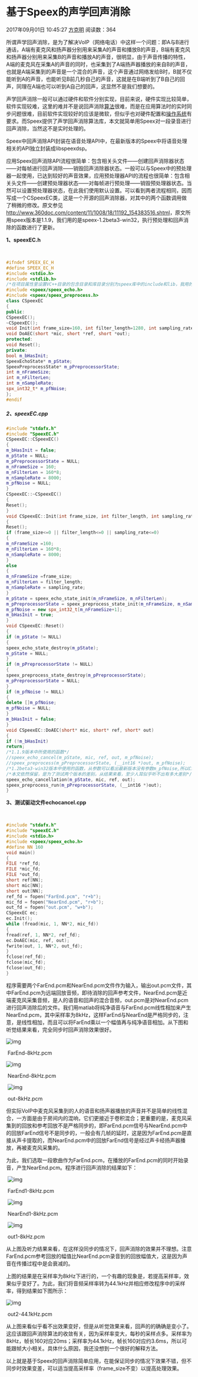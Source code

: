 # 基于Speex的声学回声消除

2017年09月01日 10:45:27 [方克明](https://me.csdn.net/godloveyuxu) 阅读数：364



 所谓声学回声消除，是为了解决VoIP（网络电话）中这样一个问题：即A与B进行通话，A端有麦克风和扬声器分别用来采集A的声音和播放B的声音，B端有麦克风和扬声器分别用来采集B的声音和播放A的声音，很明显，由于声音传播的特性，A端的麦克风在采集A的声音的同时，也采集到了A端扬声器播放的来自B的声音，也就是A端采集到的声音是一个混合的声音，这个声音通过网络发给B时，B就不仅能听到A的声音，也能听见B前几秒自己的声音，这就是在B端听到了B自己的回声，同理在A端也可以听到A自己的回声，这显然不是我们想要的。

​        声学回声消除一般可以通过硬件和软件分别实现，目前来说，硬件实现比较简单，软件实现较难，这里的难并不是说回声消除[算法](http://lib.csdn.net/base/datastructure)很难，而是在应用算法时的实时同步问题很难，目前软件实现较好的应该是微软，但似乎也对硬件配置和[操作系统](http://lib.csdn.net/base/operatingsystem)有要求。而Speex提供了声学回声消除算法库，本文就简单用Speex对一段录音进行回声消除，当然这不是实时处理的。

​        Speex中回声消除API封装在语音处理API中，在最新版本的Speex中将语音处理相关的API独立封装成libspeexdsp。

​        应用Speex回声消除API流程很简单：包含相关头文件——创建回声消除器状态——对每帧进行回声消除——销毁回声消除器状态。一般可以与Speex中的预处理器一起使用，已达到较好的声音效果，应用预处理器API的流程也很简单：包含相关头文件——创建预处理器状态——对每帧进行预处理——销毁预处理器状态。当然可以设置预处理器状态，在此我们使用默认设置。可以看到两者流程相同，因而写成一个CSpeexEC类，这是一个开源的回声消除器，对其中的两个函数调用做了稍微的修改。原文参见<http://www.360doc.com/content/11/1008/18/11192_154383516.shtml>，原文所用speex版本是1.1.9，我们用的是speex-1.2beta3-win32，执行预处理和回声消除的函数进行了更新。

**1、speexEC.h**

​       

```cpp
#ifndef SPEEX_EC_H
#define SPEEX_EC_H
#include <stdio.h>
#include <stdlib.h>
/*在项目属性里设置VC++目录的包含目录和库目录分别为speex库中的include和lib，我用的是speex-1.2beta3-win32*/
#include <speex/speex_echo.h>
#include <speex/speex_preprocess.h>
class CSpeexEC
{
public:
CSpeexEC();
~CSpeexEC();
void Init(int frame_size=160, int filter_length=1280, int sampling_rate=8000);
void DoAEC(short *mic, short *ref, short *out);
protected:
void Reset();
private:
bool m_bHasInit;
SpeexEchoState* m_pState;
SpeexPreprocessState* m_pPreprocessorState;
int m_nFrameSize;
int m_nFilterLen;
int m_nSampleRate;
spx_int32_t* m_pfNoise;
};
#endif
```

#####  **2、speexEC.cpp**

```cpp
#include "stdafx.h"
#include "SpeexEC.h"
CSpeexEC::CSpeexEC()
{
m_bHasInit = false;
m_pState = NULL;
m_pPreprocessorState = NULL;
m_nFrameSize = 160;
m_nFilterLen = 160*8;
m_nSampleRate = 8000;
m_pfNoise = NULL;
}
CSpeexEC::~CSpeexEC()
{
Reset();
}
void CSpeexEC::Init(int frame_size, int filter_length, int sampling_rate)
{
Reset();
if (frame_size<=0 || filter_length<=0 || sampling_rate<=0)
{
m_nFrameSize =160;
m_nFilterLen = 160*8;
m_nSampleRate = 8000;
}
else
{
m_nFrameSize =frame_size;
m_nFilterLen = filter_length;
m_nSampleRate = sampling_rate;
}
m_pState = speex_echo_state_init(m_nFrameSize, m_nFilterLen);
m_pPreprocessorState = speex_preprocess_state_init(m_nFrameSize, m_nSampleRate);
m_pfNoise = new spx_int32_t[m_nFrameSize+1];
m_bHasInit = true;
}
void CSpeexEC::Reset()
{
if (m_pState != NULL)
{
speex_echo_state_destroy(m_pState);
m_pState = NULL;
}
if (m_pPreprocessorState != NULL)
{
speex_preprocess_state_destroy(m_pPreprocessorState);
m_pPreprocessorState = NULL;
}
if (m_pfNoise != NULL)
{
delete []m_pfNoise;
m_pfNoise = NULL;
}
m_bHasInit = false;
}
void CSpeexEC::DoAEC(short* mic, short* ref, short* out)
{
if (!m_bHasInit)
return;
/*1.1.9版本中所使用的函数*/
//speex_echo_cancel(m_pState, mic, ref, out, m_pfNoise);
//speex_preprocess(m_pPreprocessorState, (__int16 *)out, m_pfNoise);
/*1.2beta3-win32版本中使用的函数，从参数可以看出最新版本没有参数m_pfNoise,所以CSpeex中可以删除数据成员m_pfNoise*/
/*本文依然保留，是为了测试两个版本的差别，从结果来看，至少人耳似乎听不出有多大差别*/
speex_echo_cancellation(m_pState, mic, ref, out);
speex_preprocess_run(m_pPreprocessorState, (__int16 *)out);
}
```



**3、测试驱动文件echocancel.cpp**

​       

```cpp
#include "stdafx.h"
#include "speexEC.h"
#include <stdio.h>
#include <speex/speex_echo.h>
#define NN 160
void main()
{
FILE *ref_fd;
FILE *mic_fd;
FILE *out_fd;
short ref[NN];
short mic[NN];
short out[NN];
ref_fd = fopen("FarEnd.pcm", "r+b");
mic_fd = fopen("NearEnd.pcm", "r+b");
out_fd = fopen("out.pcm", "w+b");
CSpeexEC ec;
ec.Init();
while (fread(mic, 1, NN*2, mic_fd))
{
fread(ref, 1, NN*2, ref_fd);
ec.DoAEC(mic, ref, out);
fwrite(out, 1, NN*2, out_fd);
}
fclose(ref_fd);
fclose(mic_fd);
fclose(out_fd);
}
```





​        程序需要两个FarEnd.pcm和NearEnd.pcm文件作为输入，输出out.pcm文件，其中FarEnd.pcm为远端回放音频，即待消除的回声参考文件，NearEnd.pcm是近端麦克风采集音频，是人的语音和回声的混合音频，out.pcm是对NearEnd.pcm进行回声消除后的文件。我们用matlab将纯净语音与FarEnd.pcm线性相加来产生NearEnd.pcm，其中采样率为8kHz，这样FarEnd与NearEnd是严格同步的，注意，是线性相加，而且可以将FarEnd乘以一个幅值再与纯净语音相加。从下图和听觉结果来看，完全同步时回声消除效果很好。

 ![img](https://img-blog.csdn.net/20140226141841640)

​                                                      FarEnd-8kHz.pcm

  ![img](https://img-blog.csdn.net/20140226141936468)

​                                                      NearEnd-8kHz.pcm

​                             ![img](https://img-blog.csdn.net/20140226142027046)

​                                                         out-8kHz.pcm

​        但实际VoIP中麦克风采集到的人的语音和扬声器播放的声音并不是简单的线性混合，一方面是由于房间内的混响，它们更接近于卷积混合；更重要的是，麦克风采集到的回放和参考回放不是严格同步的，即FarEnd.pcm信号与NearEnd.pcm中的回放FarEnd信号不是同步的，一般会有几帧的延时，这是因为FarEnd.pcm是直接从声卡提取的，而NearEnd.pcm中的回放FarEnd信号是经过声卡经扬声器播放，再被麦克风采集的。

​        为此，我们选取一段歌曲作为FarEnd.pcm，在播放的FarEnd.pcm的同时开始录音，产生NearEnd.pcm。程序进行回声消除的结果如下：

​               ![img](https://img-blog.csdn.net/20140226150514687)

​                                                        FarEnd1-8kHz.pcm

​               ![img](https://img-blog.csdn.net/20140226150609000)

​                                                         NearEnd1-8kHz.pcm

​               ![img](https://img-blog.csdn.net/20140226150709546)

​                                                           out1-8kHz.pcm

​        从上图及听力结果来看，在这样没同步的情况下，回声消除的效果并不理想。注意FarEnd.pcm参考回放的幅值比NearEnd.pcm录音到的回放幅值大，这是因为声音在传播过程中是会衰减的。

​        上图的结果是在采样率为8kHz下进行的，一个有趣的现象是，若提高采样率，效果似乎变好了。为此，我们将音频采样率转为44.1kHz并相应修改程序中的采样率，得到结果如下图所示：

 ![img](https://img-blog.csdn.net/20140226151629921)

​                                                          out2-44.1kHz.pcm

​        从上图来看似乎看不出效果变好，但是从听觉效果来看，回声的的确确是变小了。这应该跟回声消除算法的收敛有关，因为采样率变大，每秒的采样点多。采样率为8kHz，帧长160对应20ms；采样率为44.1kHz，帧长160对应约3.6ms，所以可能跟帧大小相关。具体什么原因，我还没想到一个很好的解释方法。

​        以上就是基于Speex的回声消除简单应用，在能保证同步的情况下效果不错，但不同步时效果变差，可以适当提高采样率（frame_size不变）以提高处理效果。